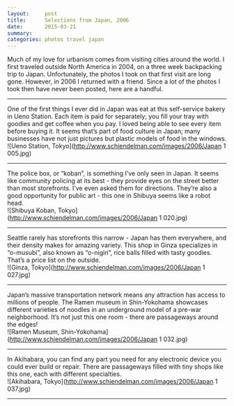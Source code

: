 ```yaml
---
layout:     post
title:      Selections from Japan, 2006
date:       2015-03-21
summary:    
categories: photos travel japan
---
```


Much of my love for urbanism comes from visiting cities around the world. I first traveled outside North America in 2004, on a three week backpacking trip to Japan. Unfortunately, the photos I took on that first visit are long gone. However, in 2006 I returned with a friend. Since a lot of the photos I took then have never been posted, here are a handful.
***
One of the first things I ever did in Japan was eat at this self-service bakery in Ueno Station. Each item is paid for separately; you fill your tray with goodies and get coffee when you pay. I loved being able to see every item before buying it. It seems that’s part of food culture in Japan; many businesses have not just pictures but plastic models of food in the windows.  
![Ueno Station, Tokyo](http://www.schiendelman.com/images/2006/Japan 1 005.jpg)
***
The police box, or “koban”, is something I’ve only seen in Japan. It seems like community policing at its best - they provide eyes on the street better than most storefronts. I’ve even asked them for directions. They’re also a good opportunity for public art - this one in Shibuya seems like a robot head.  
![Shibuya Koban, Tokyo](http://www.schiendelman.com/images/2006/Japan 1 020.jpg)
***
Seattle rarely has storefronts this narrow - Japan has them everywhere, and their density makes for amazing variety. This shop in Ginza specializes in “o-musubi”, also known as “o-nigiri”, rice balls filled with tasty goodies. That’s a price list on the outside.  
![Ginza, Tokyo](http://www.schiendelman.com/images/2006/Japan 1 027.jpg)
***
Japan’s massive transportation network means any attraction has access to millions of people. The Ramen museum in Shin-Yokohama showcases different varieties of noodles in an underground model of a pre-war neighborhood. It’s not just this one room - there are passageways around the edges!  
![Ramen Museum, Shin-Yokohama](http://www.schiendelman.com/images/2006/Japan 1 032.jpg)
***
In Akihabara, you can find any part you need for any electronic device you could ever build or repair. There are passageways filled with tiny shops like this one, each with different specialties.  
![Akihabara, Tokyo](http://www.schiendelman.com/images/2006/Japan 1 037.jpg)
***